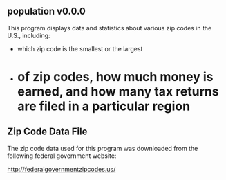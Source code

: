 population v0.0.0
-----------------

This program displays data and statistics about various zip codes in the U.S., including:

- which zip code is the smallest or the largest
- # of zip codes, how much money is earned, and how many tax returns are filed in a particular region

Zip Code Data File
-------------------

The zip code data used for this program was downloaded from the following federal government website:  

http://federalgovernmentzipcodes.us/






